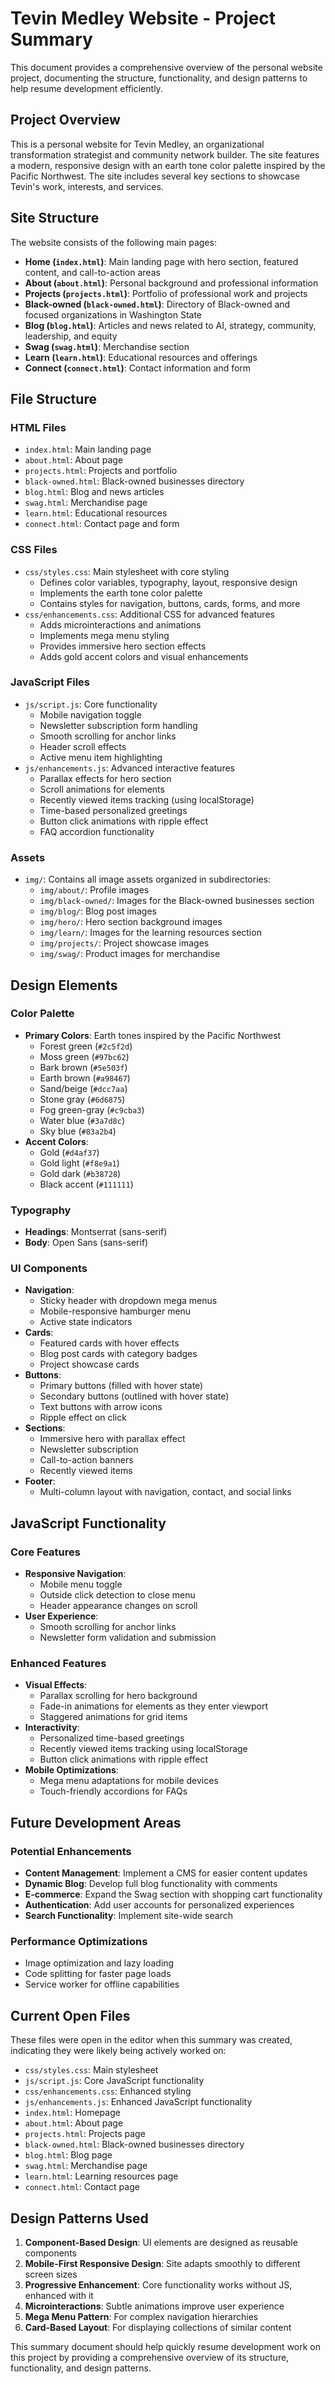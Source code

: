 # Tevin Medley Website - Project Summary

This document provides a comprehensive overview of the personal website project, documenting the structure, functionality, and design patterns to help resume development efficiently.

## Project Overview

This is a personal website for Tevin Medley, an organizational transformation strategist and community network builder. The site features a modern, responsive design with an earth tone color palette inspired by the Pacific Northwest. The site includes several key sections to showcase Tevin's work, interests, and services.

## Site Structure

The website consists of the following main pages:

- **Home (`index.html`)**: Main landing page with hero section, featured content, and call-to-action areas
- **About (`about.html`)**: Personal background and professional information
- **Projects (`projects.html`)**: Portfolio of professional work and projects
- **Black-owned (`black-owned.html`)**: Directory of Black-owned and focused organizations in Washington State
- **Blog (`blog.html`)**: Articles and news related to AI, strategy, community, leadership, and equity
- **Swag (`swag.html`)**: Merchandise section
- **Learn (`learn.html`)**: Educational resources and offerings
- **Connect (`connect.html`)**: Contact information and form

## File Structure

### HTML Files
- `index.html`: Main landing page
- `about.html`: About page
- `projects.html`: Projects and portfolio
- `black-owned.html`: Black-owned businesses directory
- `blog.html`: Blog and news articles
- `swag.html`: Merchandise page
- `learn.html`: Educational resources
- `connect.html`: Contact page and form

### CSS Files
- `css/styles.css`: Main stylesheet with core styling
  - Defines color variables, typography, layout, responsive design
  - Implements the earth tone color palette
  - Contains styles for navigation, buttons, cards, forms, and more
- `css/enhancements.css`: Additional CSS for advanced features
  - Adds microinteractions and animations
  - Implements mega menu styling
  - Provides immersive hero section effects
  - Adds gold accent colors and visual enhancements

### JavaScript Files
- `js/script.js`: Core functionality
  - Mobile navigation toggle
  - Newsletter subscription form handling
  - Smooth scrolling for anchor links
  - Header scroll effects
  - Active menu item highlighting
- `js/enhancements.js`: Advanced interactive features
  - Parallax effects for hero section
  - Scroll animations for elements
  - Recently viewed items tracking (using localStorage)
  - Time-based personalized greetings
  - Button click animations with ripple effect
  - FAQ accordion functionality

### Assets
- `img/`: Contains all image assets organized in subdirectories:
  - `img/about/`: Profile images
  - `img/black-owned/`: Images for the Black-owned businesses section
  - `img/blog/`: Blog post images
  - `img/hero/`: Hero section background images
  - `img/learn/`: Images for the learning resources section
  - `img/projects/`: Project showcase images
  - `img/swag/`: Product images for merchandise

## Design Elements

### Color Palette
- **Primary Colors**: Earth tones inspired by the Pacific Northwest
  - Forest green (`#2c5f2d`)
  - Moss green (`#97bc62`)
  - Bark brown (`#5e503f`)
  - Earth brown (`#a98467`)
  - Sand/beige (`#dcc7aa`)
  - Stone gray (`#6d6875`)
  - Fog green-gray (`#c9cba3`)
  - Water blue (`#3a7d8c`)
  - Sky blue (`#83a2b4`)
- **Accent Colors**:
  - Gold (`#d4af37`)
  - Gold light (`#f8e9a1`)
  - Gold dark (`#b38728`)
  - Black accent (`#111111`)

### Typography
- **Headings**: Montserrat (sans-serif)
- **Body**: Open Sans (sans-serif)

### UI Components
- **Navigation**: 
  - Sticky header with dropdown mega menus
  - Mobile-responsive hamburger menu
  - Active state indicators
- **Cards**:
  - Featured cards with hover effects
  - Blog post cards with category badges
  - Project showcase cards
- **Buttons**:
  - Primary buttons (filled with hover state)
  - Secondary buttons (outlined with hover state)
  - Text buttons with arrow icons
  - Ripple effect on click
- **Sections**:
  - Immersive hero with parallax effect
  - Newsletter subscription
  - Call-to-action banners
  - Recently viewed items
- **Footer**:
  - Multi-column layout with navigation, contact, and social links

## JavaScript Functionality

### Core Features
- **Responsive Navigation**:
  - Mobile menu toggle
  - Outside click detection to close menu
  - Header appearance changes on scroll
- **User Experience**:
  - Smooth scrolling for anchor links
  - Newsletter form validation and submission

### Enhanced Features
- **Visual Effects**:
  - Parallax scrolling for hero background
  - Fade-in animations for elements as they enter viewport
  - Staggered animations for grid items
- **Interactivity**:
  - Personalized time-based greetings
  - Recently viewed items tracking using localStorage
  - Button click animations with ripple effect
- **Mobile Optimizations**:
  - Mega menu adaptations for mobile devices
  - Touch-friendly accordions for FAQs

## Future Development Areas

### Potential Enhancements
- **Content Management**: Implement a CMS for easier content updates
- **Dynamic Blog**: Develop full blog functionality with comments
- **E-commerce**: Expand the Swag section with shopping cart functionality
- **Authentication**: Add user accounts for personalized experiences
- **Search Functionality**: Implement site-wide search

### Performance Optimizations
- Image optimization and lazy loading
- Code splitting for faster page loads
- Service worker for offline capabilities

## Current Open Files

These files were open in the editor when this summary was created, indicating they were likely being actively worked on:

- `css/styles.css`: Main stylesheet
- `js/script.js`: Core JavaScript functionality
- `css/enhancements.css`: Enhanced styling
- `js/enhancements.js`: Enhanced JavaScript functionality
- `index.html`: Homepage
- `about.html`: About page
- `projects.html`: Projects page
- `black-owned.html`: Black-owned businesses directory
- `blog.html`: Blog page
- `swag.html`: Merchandise page
- `learn.html`: Learning resources page
- `connect.html`: Contact page

## Design Patterns Used

1. **Component-Based Design**: UI elements are designed as reusable components
2. **Mobile-First Responsive Design**: Site adapts smoothly to different screen sizes
3. **Progressive Enhancement**: Core functionality works without JS, enhanced with it
4. **Microinteractions**: Subtle animations improve user experience
5. **Mega Menu Pattern**: For complex navigation hierarchies
6. **Card-Based Layout**: For displaying collections of similar content

This summary document should help quickly resume development work on this project by providing a comprehensive overview of its structure, functionality, and design patterns.
